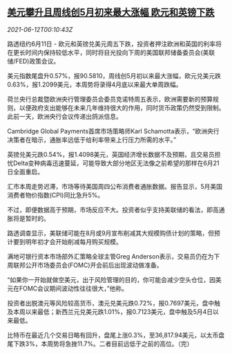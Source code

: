 <!--1623457862000-->
[美元攀升且周线创5月初来最大涨幅 欧元和英镑下跌](https://cn.reuters.com/article/global-fx-market-ny-0612-idCNKCS2DO006)
------

<div><i>2021-06-12T00:10:43Z</i></div><p>路透纽约6月11日 - 欧元和英镑兑美元周五下跌，投资者押注欧洲和英国的利率将在更长时间内保持较低水平，同时将目光投向下周的美国联邦储备委员会(美联储/FED)政策会议。</p><p>美元指数尾盘升0.57%，报90.5810，周线创5月初以来最大涨幅，欧元兑美元跌0.63%，报1.2099美元，本周势将录得4月底以来最大单周跌幅。</p><p>荷兰央行总裁暨欧洲央行管理委员会委员克诺特周五表示，欧洲需要新的预算规则，以便政府支出能够在未来几年维持很大的作用，同时货币政策仍然受到限制。 此前一天，欧洲央行会议传递出鸽派信息。</p><p>Cambridge Global Payments首席市场策略师Karl Schamotta表示，“欧洲央行决策者在暗示，通胀率远低于给利率带来上行压力所需的水平。”</p><p>英镑兑美元跌0.54%，报1.4098美元，英国经济增长数据不及预期，且交易员担忧Delta变种病毒迅速蔓延，可能导致大部分地区无法像之前希望的那样在6月21日全面重启。</p><p>汇市本周走势迟滞，市场等待美国周四公布消费者通胀数据。报告显示，5月美国消费者物价指数(CPI)同比急升5%。</p><p>不过，即便数据高于预期，市场反应不大。投资者似乎支持美联储的看法，即高通胀将是暂时的。</p><p>路透调查显示，美联储可能在8月或9月宣布削减其大规模购债计划的策略，但预计要到明年初才会开始削减每月购买规模。</p><p>满地可银行资本市场部外汇策略全球主管Greg Anderson表示，交易员仍在为下周联邦公开市场委员会(FOMC)开会前后出现波动做准备。</p><p>“如果你一开始就做空美元，出于风险管理的目的，你可能会减少空头仓位，因美元在FOMC会议期间波动性往往很大，”他称。</p><p>投资者出脱澳元等风险较高货币，澳元兑美元跌0.72%，报0.7697美元，盘中触及本周以来最低；新西兰元兑美元跌1.01%，报0.7123美元，盘中触及5月4日以来最低。</p><p>比特币在最近几个交易日略有回升，盘尾上涨0.3%，至36,817.94美元，以太币盘尾下跌3%，本周势将急挫11.7%。二者目前远低于之前的高位。（完）</p>
